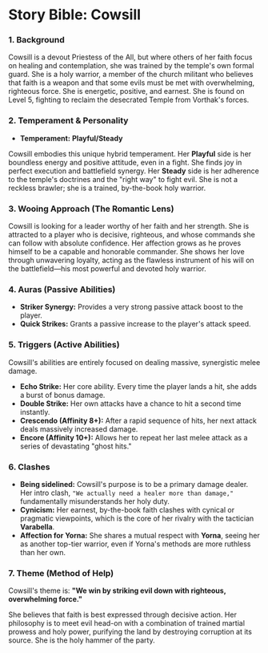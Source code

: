 # Story Bible: Cowsill

### 1. Background

Cowsill is a devout Priestess of the All, but where others of her faith focus on healing and contemplation, she was trained by the temple's own formal guard. She is a holy warrior, a member of the church militant who believes that faith is a weapon and that some evils must be met with overwhelming, righteous force. She is energetic, positive, and earnest. She is found on Level 5, fighting to reclaim the desecrated Temple from Vorthak's forces.

### 2. Temperament & Personality

-   **Temperament:** **Playful/Steady**

Cowsill embodies this unique hybrid temperament. Her **Playful** side is her boundless energy and positive attitude, even in a fight. She finds joy in perfect execution and battlefield synergy. Her **Steady** side is her adherence to the temple's doctrines and the "right way" to fight evil. She is not a reckless brawler; she is a trained, by-the-book holy warrior.

### 3. Wooing Approach (The Romantic Lens)

Cowsill is looking for a leader worthy of her faith and her strength. She is attracted to a player who is decisive, righteous, and whose commands she can follow with absolute confidence. Her affection grows as he proves himself to be a capable and honorable commander. She shows her love through unwavering loyalty, acting as the flawless instrument of his will on the battlefield—his most powerful and devoted holy warrior.

### 4. Auras (Passive Abilities)

-   **Striker Synergy:** Provides a very strong passive attack boost to the player.
-   **Quick Strikes:** Grants a passive increase to the player's attack speed.

### 5. Triggers (Active Abilities)

Cowsill's abilities are entirely focused on dealing massive, synergistic melee damage.

-   **Echo Strike:** Her core ability. Every time the player lands a hit, she adds a burst of bonus damage.
-   **Double Strike:** Her own attacks have a chance to hit a second time instantly.
-   **Crescendo (Affinity 8+):** After a rapid sequence of hits, her next attack deals massively increased damage.
-   **Encore (Affinity 10+):** Allows her to repeat her last melee attack as a series of devastating "ghost hits."

### 6. Clashes

-   **Being sidelined:** Cowsill's purpose is to be a primary damage dealer. Her intro clash, `"We actually need a healer more than damage,"` fundamentally misunderstands her holy duty.
-   **Cynicism:** Her earnest, by-the-book faith clashes with cynical or pragmatic viewpoints, which is the core of her rivalry with the tactician **Varabella**.
-   **Affection for Yorna:** She shares a mutual respect with **Yorna**, seeing her as another top-tier warrior, even if Yorna's methods are more ruthless than her own.

### 7. Theme (Method of Help)

Cowsill's theme is: **"We win by striking evil down with righteous, overwhelming force."**

She believes that faith is best expressed through decisive action. Her philosophy is to meet evil head-on with a combination of trained martial prowess and holy power, purifying the land by destroying corruption at its source. She is the holy hammer of the party.
